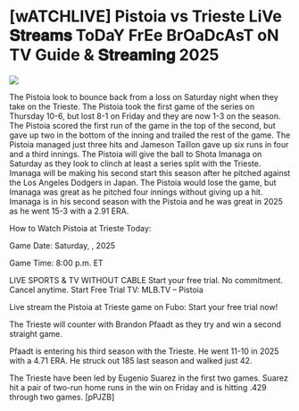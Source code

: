 # [wATCHLIVE] Pistoia vs Trieste LiVe 𝐒𝐭𝐫𝐞𝐚𝐦𝐬 ToDaY FrEe BrOaDcAsT oN TV Guide & 𝐒𝐭𝐫𝐞𝐚𝐦𝐢𝐧𝐠  2025  
  
  
[![](https://i.imgur.com/qSNzIqt.png)](https://movie.rssnews.media/ARGfftP.php)  
  
The Pistoia look to bounce back from a loss on Saturday night when they take on the Trieste. The Pistoia took the first game of the series on Thursday 10-6, but lost 8-1 on Friday and they are now 1-3 on the season. The Pistoia scored the first run of the game in the top of the second, but gave up two in the bottom of the inning and trailed the rest of the game. The Pistoia managed just three hits and Jameson Taillon gave up six runs in four and a third innings. The Pistoia will give the ball to Shota Imanaga on Saturday as they look to clinch at least a series split with the Trieste. Imanaga will be making his second start this season after he pitched against the Los Angeles Dodgers in Japan. The Pistoia would lose the game, but Imanaga was great as he pitched four innings without giving up a hit. Imanaga is in his second season with the Pistoia and he was great in 2025 as he went 15-3 with a 2.91 ERA.

How to Watch Pistoia at Trieste Today:

Game Date: Saturday, , 2025

Game Time: 8:00 p.m. ET

LIVE SPORTS & TV WITHOUT CABLE
Start your free trial. No commitment. Cancel anytime.
Start Free Trial
TV: MLB.TV – Pistoia

Live stream the Pistoia at Trieste game on Fubo: Start your free trial now!

The Trieste will counter with Brandon Pfaadt as they try and win a second straight game.

Pfaadt is entering his third season with the Trieste. He went 11-10 in 2025 with a 4.71 ERA. He struck out 185 last season and walked just 42.

The Trieste have been led by Eugenio Suarez in the first two games. Suarez hit a pair of two-run home runs in the win on Friday and is hitting .429 through two games. [pPJZB]
